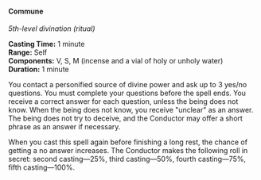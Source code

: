 #### Commune
<!-- TODO Check and tag this spell -->
<!-- markdownlint-disable-next-line no-emphasis-as-heading -->
_5th-level divination (ritual)_

**Casting Time:** 1 minute \
**Range:** Self \
**Components:** V, S, M (incense and a vial of holy or unholy water) \
**Duration:** 1 minute

You contact a personified source of divine power and ask up to 3 yes/no questions.
You must complete your questions before the spell ends.
You receive a correct answer for each question, unless the being does not know.
When the being does not know, you receive "unclear" as an answer.
The being does not try to deceive, and the Conductor may offer a short phrase as an answer if necessary.

When you cast this spell again before finishing a long rest, the chance of getting a no answer increases.
The Conductor makes the following roll in secret: second casting—25%, third casting—50%, fourth casting—75%, fifth casting—100%.
